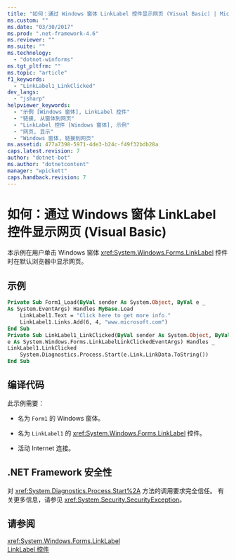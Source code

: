 ```yaml
---
title: "如何：通过 Windows 窗体 LinkLabel 控件显示网页 (Visual Basic) | Microsoft Docs"
ms.custom: ""
ms.date: "03/30/2017"
ms.prod: ".net-framework-4.6"
ms.reviewer: ""
ms.suite: ""
ms.technology: 
  - "dotnet-winforms"
ms.tgt_pltfrm: ""
ms.topic: "article"
f1_keywords: 
  - "LinkLabel1_LinkClicked"
dev_langs: 
  - "jsharp"
helpviewer_keywords: 
  - "示例 [Windows 窗体], LinkLabel 控件"
  - "链接, 从窗体到网页"
  - "LinkLabel 控件 [Windows 窗体], 示例"
  - "网页, 显示"
  - "Windows 窗体, 链接到网页"
ms.assetid: 477a7398-5971-4de3-b24c-f49f32bdb28a
caps.latest.revision: 7
author: "dotnet-bot"
ms.author: "dotnetcontent"
manager: "wpickett"
caps.handback.revision: 7
---
```

# 如何：通过 Windows 窗体 LinkLabel 控件显示网页 (Visual Basic)
本示例在用户单击 Windows 窗体 <xref:System.Windows.Forms.LinkLabel> 控件时在默认浏览器中显示网页。  
  
## 示例  
  
```vb  
Private Sub Form1_Load(ByVal sender As System.Object, ByVal e _  
As System.EventArgs) Handles MyBase.Load  
    LinkLabel1.Text = "Click here to get more info."  
    LinkLabel1.Links.Add(6, 4, "www.microsoft.com")  
End Sub  
Private Sub LinkLabel1_LinkClicked(ByVal sender As System.Object, ByVal _  
e As System.Windows.Forms.LinkLabelLinkClickedEventArgs) Handles _  
LinkLabel1.LinkClicked  
    System.Diagnostics.Process.Start(e.Link.LinkData.ToString())  
End Sub  
```  
  
## 编译代码  
 此示例需要：  
  
-   名为 `Form1` 的 Windows 窗体。  
  
-   名为 `LinkLabel1` 的 <xref:System.Windows.Forms.LinkLabel> 控件。  
  
-   活动 Internet 连接。  
  
## .NET Framework 安全性  
 对 <xref:System.Diagnostics.Process.Start%2A> 方法的调用要求完全信任。  有关更多信息，请参见 <xref:System.Security.SecurityException>。  
  
## 请参阅  
 <xref:System.Windows.Forms.LinkLabel>   
 [LinkLabel 控件](../../../../docs/framework/winforms/controls/linklabel-control-windows-forms.md)
